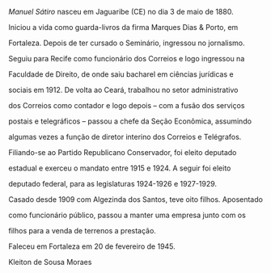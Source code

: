 

*Manuel Sátiro* nasceu em Jaguaribe (CE) no dia 3 de maio de 1880.



Iniciou a vida como guarda-livros da firma Marques Dias & Porto, em

Fortaleza. Depois de ter cursado o Seminário, ingressou no jornalismo.

Seguiu para Recife como funcionário dos Correios e logo ingressou na

Faculdade de Direito, de onde saiu bacharel em ciências jurídicas e

sociais em 1912. De volta ao Ceará, trabalhou no setor administrativo

dos Correios como contador e logo depois – com a fusão dos serviços

postais e telegráficos – passou a chefe da Seção Econômica, assumindo

algumas vezes a função de diretor interino dos Correios e Telégrafos.



Filiando-se ao Partido Republicano Conservador, foi eleito deputado

estadual e exerceu o mandato entre 1915 e 1924. A seguir foi eleito

deputado federal, para as legislaturas 1924-1926 e 1927-1929.



Casado desde 1909 com Algezinda dos Santos, teve oito filhos. Aposentado

como funcionário público, passou a manter uma empresa junto com os

filhos para a venda de terrenos a prestação.



Faleceu em Fortaleza em 20 de fevereiro de 1945.



Kleiton de Sousa Moraes



